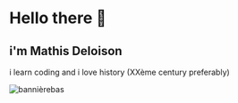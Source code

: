 # Hello there 👋
## i'm Mathis Deloison 
i learn coding and i love history (XXème century preferably)


![bannièrebas](./assets/bannièrebas.jpg)
